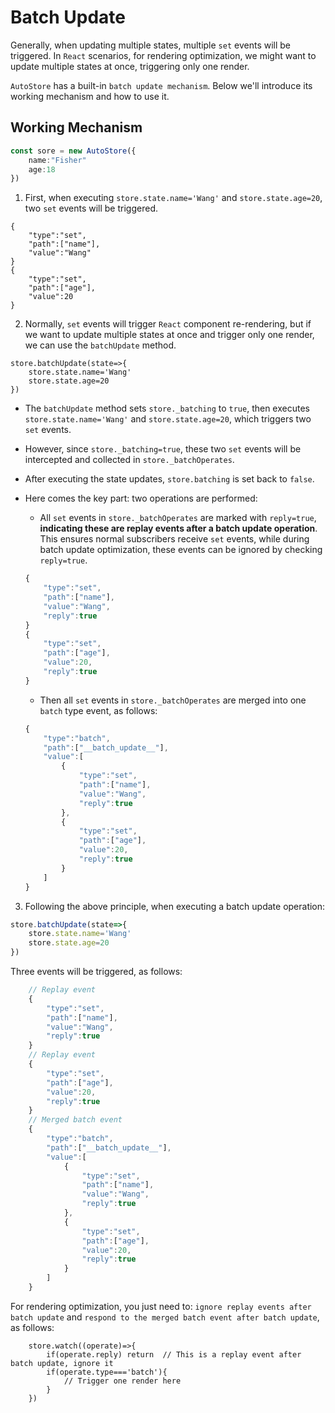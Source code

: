 # Batch Update

Generally, when updating multiple states, multiple `set` events will be triggered. In `React` scenarios, for rendering optimization, we might want to update multiple states at once, triggering only one render.

`AutoStore` has a built-in `batch update mechanism`. Below we'll introduce its working mechanism and how to use it.

## Working Mechanism

```ts
const sore = new AutoStore({
    name:"Fisher"
    age:18
})
```

1. First, when executing `store.state.name='Wang'` and `store.state.age=20`, two `set` events will be triggered.

```tsx
{
    "type":"set",
    "path":["name"],
    "value":"Wang"
}
{
    "type":"set",
    "path":["age"],
    "value":20
}
```

2. Normally, `set` events will trigger `React` component re-rendering, but if we want to update multiple states at once and trigger only one render, we can use the `batchUpdate` method.

```tsx
store.batchUpdate(state=>{
    store.state.name='Wang'
    store.state.age=20
})
```

- The `batchUpdate` method sets `store._batching` to `true`, then executes `store.state.name='Wang'` and `store.state.age=20`, which triggers two `set` events.
- However, since `store._batching=true`, these two `set` events will be intercepted and collected in `store._batchOperates`.
- After executing the state updates, `store.batching` is set back to `false`.
- Here comes the key part: two operations are performed:
    - All `set` events in `store._batchOperates` are marked with `reply=true`, **indicating these are replay events after a batch update operation**. This ensures normal subscribers receive `set` events, while during batch update optimization, these events can be ignored by checking `reply=true`.
    ```ts {5,11}
    {
        "type":"set",
        "path":["name"],
        "value":"Wang",
        "reply":true
    }
    {
        "type":"set",
        "path":["age"],
        "value":20,
        "reply":true
    }
    ```
    - Then all `set` events in `store._batchOperates` are merged into one `batch` type event, as follows:

    ```ts
    {
        "type":"batch",
        "path":["__batch_update__"],
        "value":[
            {
                "type":"set",
                "path":["name"],
                "value":"Wang",
                "reply":true
            },
            {
                "type":"set",
                "path":["age"],
                "value":20,
                "reply":true
            }
        ]
    }
    ```

3. Following the above principle, when executing a batch update operation:

```ts
store.batchUpdate(state=>{
    store.state.name='Wang'
    store.state.age=20
})
```

Three events will be triggered, as follows:

```ts
    // Replay event
    {
        "type":"set",
        "path":["name"],
        "value":"Wang",
        "reply":true
    }
    // Replay event
    {
        "type":"set",
        "path":["age"],
        "value":20,
        "reply":true
    }
    // Merged batch event
    {
        "type":"batch",
        "path":["__batch_update__"],
        "value":[
            {
                "type":"set",
                "path":["name"],
                "value":"Wang",
                "reply":true
            },
            {
                "type":"set",
                "path":["age"],
                "value":20,
                "reply":true
            }
        ]
    }
``` 

For rendering optimization, you just need to: `ignore replay events after batch update` and `respond to the merged batch event after batch update`, as follows:

```tsx
    store.watch((operate)=>{
        if(operate.reply) return  // This is a replay event after batch update, ignore it
        if(operate.type==='batch'){ 
            // Trigger one render here
        }
    })
```